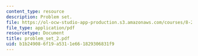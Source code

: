 ```yaml
---
content_type: resource
description: Problem set.
file: https://ol-ocw-studio-app-production.s3.amazonaws.com/courses/8-231-physics-of-solids-i-fall-2006/b1b249086f19a5311e661829306831f9_problem_set_2.pdf
file_type: application/pdf
resourcetype: Document
title: problem_set_2.pdf
uid: b1b24908-6f19-a531-1e66-1829306831f9
---
```

